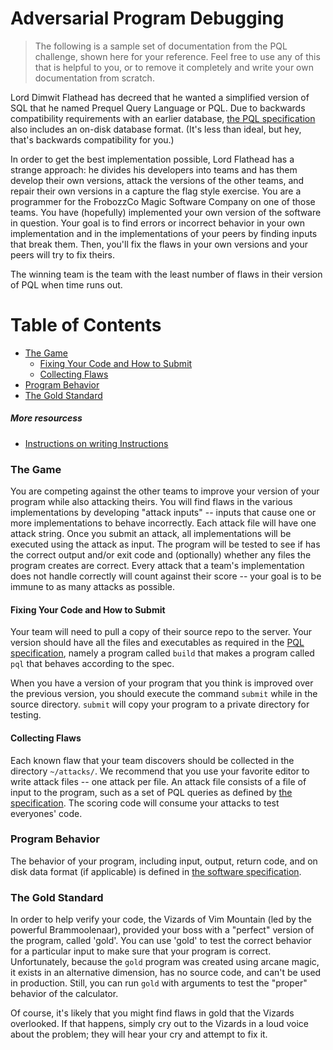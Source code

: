 # Adversarial Program Debugging

> The following is a sample set of documentation from the PQL challenge,
> shown here for your reference. Feel free to use any of this that is helpful
> to you, or to remove it completely and write your own documentation from scratch.

Lord Dimwit Flathead has decreed that he wanted a simplified version of SQL that he named Prequel Query Language or PQL. Due to backwards compatibility requirements with an earlier database, [the PQL specification](https://docs.google.com/a/d.umn.edu/document/d/1dMTo4XEmmTN7pjUXIiwtl3KoIyTZI_F9q_jvdD9fMPU/edit?usp=sharing) also includes an on-disk database format. (It's less than ideal, but hey, that's backwards compatibility for you.) 

In order to get the best implementation possible, Lord Flathead has a strange approach: he divides his developers into teams and has them develop their own versions, attack the versions of the other teams, and repair their own versions in a capture the flag style exercise. You are a programmer for the FrobozzCo Magic Software Company on one of those teams. You have (hopefully) implemented your own version of the software in question. Your goal is to find errors or incorrect behavior in your own implementation and in the implementations of your peers by finding inputs that break them. Then, you'll fix the flaws in your own versions and your peers will try to fix theirs.

The winning team is the team with the least number of flaws in their version of PQL when time runs out.

# Table of Contents

 - [The Game](#the-game)
    - [Fixing Your Code and How to Submit](#fixing-your-code-and-how-to-submit)
    - [Collecting Flaws](#collecting-flaws)
 - [Program Behavior](#program-behavior)
 - [The Gold Standard](#the-gold-standard)

##### More resourcess
 - [Instructions on writing Instructions](./instructions)

### The Game

You are competing against the other teams to improve your version of your program while also attacking theirs. You will find flaws in the various implementations by developing "attack inputs" -- inputs that cause one or more implementations to behave incorrectly. Each attack file will have one attack string. Once you submit an attack, all implementations will be executed using the attack as input. The program will be tested to see if has the correct output and/or exit code and (optionally) whether any files the program creates are correct. Every attack that a team's implementation does not handle correctly will count against their score -- your goal is to be immune to as many attacks as possible.

#### Fixing Your Code and How to Submit

Your team will need to pull a copy of their source repo to the server. Your version should have all the files and executables as required in the [PQL specification](https://docs.google.com/a/d.umn.edu/document/d/1dMTo4XEmmTN7pjUXIiwtl3KoIyTZI_F9q_jvdD9fMPU/edit?usp=sharing), namely a program called `build` that makes a program called `pql` that behaves according to the spec.  

When you have a version of your program that you think is improved over the previous version, you should execute the command `submit` while in the source directory. `submit` will copy your program to a private directory for testing.

#### Collecting Flaws

Each known flaw that your team discovers should be collected in the directory `~/attacks/`. We recommend that you use your favorite editor to write attack files -- one attack per file. An attack file consists of a file of input to the program, such as a set of PQL queries as defined by [the specification](https://docs.google.com/a/d.umn.edu/document/d/1dMTo4XEmmTN7pjUXIiwtl3KoIyTZI_F9q_jvdD9fMPU/edit?usp=sharing). The scoring code will consume your attacks to test everyones' code.

### Program Behavior

The behavior of your program, including input, output, return code, and on disk data format (if applicable) is defined in [the software specification](https://docs.google.com/a/d.umn.edu/document/d/1dMTo4XEmmTN7pjUXIiwtl3KoIyTZI_F9q_jvdD9fMPU/edit?usp=sharing).

### The Gold Standard

In order to help verify your code, the Vizards of Vim Mountain (led by the powerful Brammoolenaar), provided your boss with a "perfect" version of the program, called 'gold'. You can use 'gold' to test the correct behavior for a particular input to make sure that your program is correct. Unfortunately, because the `gold` program was created using arcane magic, it exists in an alternative dimension, has no source code, and can't be used in production.  Still, you can run `gold` with arguments to test the "proper" behavior of the calculator.

Of course, it's likely that you might find flaws in gold that the Vizards overlooked. If that happens, simply cry out to the Vizards in a loud voice about the problem; they will hear your cry and attempt to fix it.

